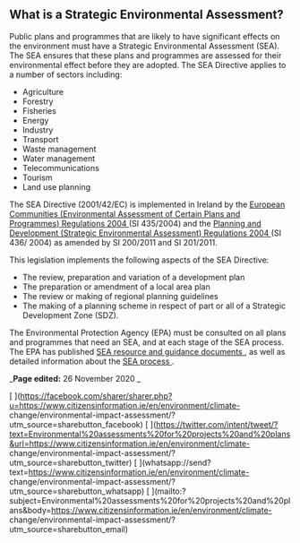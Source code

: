 ##  What is a Strategic Environmental Assessment?

Public plans and programmes that are likely to have significant effects on the
environment must have a Strategic Environmental Assessment (SEA). The SEA
ensures that these plans and programmes are assessed for their environmental
effect before they are adopted. The SEA Directive applies to a number of
sectors including:

  * Agriculture 
  * Forestry 
  * Fisheries 
  * Energy 
  * Industry 
  * Transport 
  * Waste management 
  * Water management 
  * Telecommunications 
  * Tourism 
  * Land use planning 

The SEA Directive (2001/42/EC) is implemented in Ireland by the [ European
Communities (Environmental Assessment of Certain Plans and Programmes)
Regulations 2004 ](http://www.irishstatutebook.ie/2004/en/si/0435.html) (SI
435/2004) and the [ Planning and Development (Strategic Environmental
Assessment) Regulations 2004
](http://www.irishstatutebook.ie/2004/en/si/0436.html) (SI 436/ 2004) as
amended by SI 200/2011 and SI 201/2011.

This legislation implements the following aspects of the SEA Directive:

  * The review, preparation and variation of a development plan 
  * The preparation or amendment of a local area plan 
  * The review or making of regional planning guidelines 
  * The making of a planning scheme in respect of part or all of a Strategic Development Zone (SDZ). 

The Environmental Protection Agency (EPA) must be consulted on all plans and
programmes that need an SEA, and at each stage of the SEA process. The EPA has
published [ SEA resource and guidance documents
](https://www.epa.ie/monitoringassessment/assessment/sea/process/) , as well
as detailed information about the [ SEA process
](https://www.epa.ie/monitoringassessment/assessment/sea/process/) .

_**Page edited:** 26 November 2020 _

[
](https://facebook.com/sharer/sharer.php?u=https://www.citizensinformation.ie/en/environment/climate-
change/environmental-impact-assessment/?utm_source=sharebutton_facebook) [
](https://twitter.com/intent/tweet/?text=Environmental%20assessments%20for%20projects%20and%20plans&url=https://www.citizensinformation.ie/en/environment/climate-
change/environmental-impact-assessment/?utm_source=sharebutton_twitter) [
](whatsapp://send?text=https://www.citizensinformation.ie/en/environment/climate-
change/environmental-impact-assessment/?utm_source=sharebutton_whatsapp) [
](mailto:?subject=Environmental%20assessments%20for%20projects%20and%20plans&body=https://www.citizensinformation.ie/en/environment/climate-
change/environmental-impact-assessment/?utm_source=sharebutton_email) [
](javascript:void\(0\))
